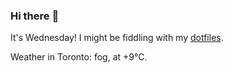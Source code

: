 ### Hi there :wave:

It's Wednesday! I might be fiddling with my [dotfiles](https://github.com/bewuethr/dotfiles).

Weather in Toronto: fog, at +9°C.
